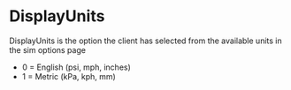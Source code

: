 # DisplayUnits

DisplayUnits is the option the client has selected from the available units in the sim options page

* 0 = English (psi, mph, inches)
* 1 = Metric (kPa, kph, mm)

